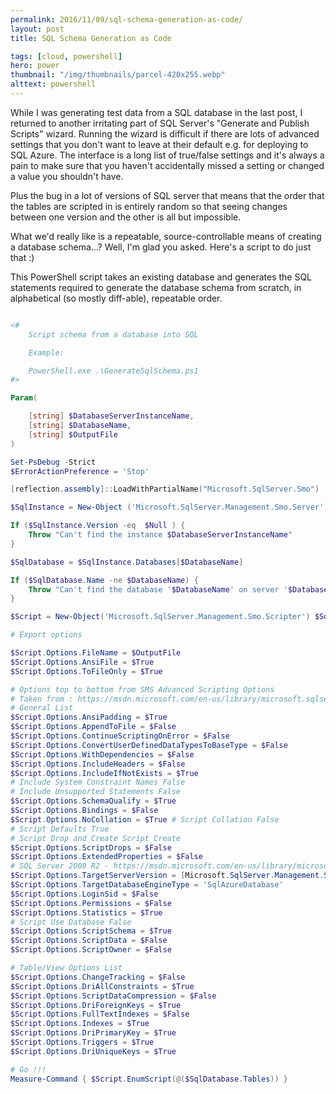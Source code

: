 ```yaml
---
permalink: 2016/11/09/sql-schema-generation-as-code/
layout: post
title: SQL Schema Generation as Code

tags: [cloud, powershell]
hero: power
thumbnail: "/img/thumbnails/parcel-420x255.webp"
alttext: powershell
---
```


While I was generating test data from a SQL database in the last post, I returned to another
irritating part of SQL Server's "Generate and Publish Scripts" wizard. Running the wizard is
difficult if there are lots of advanced settings that you don't want to leave at their default
e.g. for deploying to SQL Azure. The interface is a long list of true/false settings and it's
always a pain to make sure that you haven't accidentally missed a setting or changed a value
you shouldn't have.

Plus the bug in a lot of versions of SQL server that means that the order that the tables are
scripted in is entirely random so that seeing changes between one version and the other is
all but impossible.

What we'd really like is a repeatable, source-controllable means of creating a database schema...? Well, I'm
glad you asked. Here's a script to do just that :)

This PowerShell script takes an existing database and generates the SQL statements
required to generate the database schema from scratch, in alphabetical (so mostly diff-able), repeatable order.

```powershell

<# 
    Script schema from a database into SQL

    Example:

    PowerShell.exe .\GenerateSqlSchema.ps1
#>

Param(

    [string] $DatabaseServerInstanceName,
    [string] $DatabaseName,
    [string] $OutputFile
)

Set-PsDebug -Strict
$ErrorActionPreference = 'Stop'

[reflection.assembly]::LoadWithPartialName("Microsoft.SqlServer.Smo")  | Out-Null

$SqlInstance = New-Object ('Microsoft.SqlServer.Management.Smo.Server') $DatabaseServerInstanceName

If ($SqlInstance.Version -eq  $Null ) {
    Throw "Can't find the instance $DatabaseServerInstanceName"
}

$SqlDatabase = $SqlInstance.Databases[$DatabaseName] 

If ($SqlDatabase.Name -ne $DatabaseName) {
    Throw "Can't find the database '$DatabaseName' on server '$DatabaseServerInstanceName'"
}

$Script = New-Object('Microsoft.SqlServer.Management.Smo.Scripter') $SqlInstance

# Export options

$Script.Options.FileName = $OutputFile
$Script.Options.AnsiFile = $True
$Script.Options.ToFileOnly = $True

# Options top to bottom from SMS Advanced Scripting Options
# Taken from : https://msdn.microsoft.com/en-us/library/microsoft.sqlserver.management.smo.scriptingoptions.aspx 
# General List
$Script.Options.AnsiPadding = $True
$Script.Options.AppendToFile = $False
$Script.Options.ContinueScriptingOnError = $False
$Script.Options.ConvertUserDefinedDataTypesToBaseType = $False
$Script.Options.WithDependencies = $False
$Script.Options.IncludeHeaders = $False
$Script.Options.IncludeIfNotExists = $True
# Include System Constraint Names False
# Include Unsupported Statements False
$Script.Options.SchemaQualify = $True
$Script.Options.Bindings = $False
$Script.Options.NoCollation = $True # Script Collation False
# Script Defaults True
# Script Drop and Create Script Create
$Script.Options.ScriptDrops = $False
$Script.Options.ExtendedProperties = $False
# SQL Server 2008 R2 - https://msdn.microsoft.com/en-us/library/microsoft.sqlserver.management.smo.sqlserverversion.aspx
$Script.Options.TargetServerVersion = [Microsoft.SqlServer.Management.Smo.SqlServerVersion]::Version105 
$Script.Options.TargetDatabaseEngineType = 'SqlAzureDatabase'
$Script.Options.LoginSid = $False
$Script.Options.Permissions = $False
$Script.Options.Statistics = $True
# Script Use Database False
$Script.Options.ScriptSchema = $True
$Script.Options.ScriptData = $False
$Script.Options.ScriptOwner = $False

# Table/View Options List
$Script.Options.ChangeTracking = $False
$Script.Options.DriAllConstraints = $True
$Script.Options.ScriptDataCompression = $False
$Script.Options.DriForeignKeys = $True
$Script.Options.FullTextIndexes = $False
$Script.Options.Indexes = $True
$Script.Options.DriPrimaryKey = $True
$Script.Options.Triggers = $True
$Script.Options.DriUniqueKeys = $True

# Go !!!
Measure-Command { $Script.EnumScript(@($SqlDatabase.Tables)) }

```
